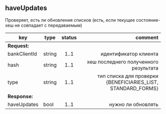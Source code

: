 ## haveUpdates

Проверяет, есть ли обновления списков (есть, если текущее состояние-хеш не совпадает с передаваемым)

key | type | status | comment
--- | ---- | :----: | ---:
**Request:** | | |
bankClientId | string | 1..1 | идентификатор клиента
hash | string | 1..1 | хеш последнего полученного результата
type | string | 1..1 | тип списка для проверки {BENEFICIARIES_LIST, STANDARD_FORMS}
**Response:** | | |
haveUpdates | bool | 1..1 | нужно ли обновлять
